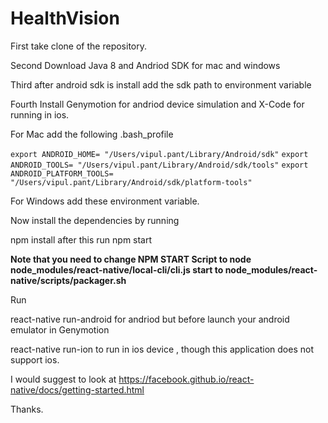 # HealthVision


First take clone of the repository.


Second Download Java 8 and Andriod SDK for mac and windows

Third after android sdk is install add the sdk path to environment variable

Fourth Install Genymotion for andriod device simulation and X-Code for running in ios.

For Mac add the following .bash_profile 

  `export ANDROID_HOME= "/Users/vipul.pant/Library/Android/sdk"`
  `export ANDROID_TOOLS= "/Users/vipul.pant/Library/Android/sdk/tools"`
  `export ANDROID_PLATFORM_TOOLS= "/Users/vipul.pant/Library/Android/sdk/platform-tools"`
   
For Windows add these environment variable.


Now install the dependencies by running 

npm install after this run npm start 

**Note that you need to change NPM START Script to node node_modules/react-native/local-cli/cli.js start to node_modules/react-native/scripts/packager.sh**

Run 

react-native run-android for andriod but before launch your android emulator in Genymotion

react-native run-ion to run in ios device , though this application does not support ios.

I would suggest to look at https://facebook.github.io/react-native/docs/getting-started.html

Thanks.
   
   
   